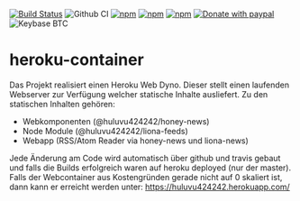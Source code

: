 [![Build Status](https://app.travis-ci.com/Huluvu424242/heroku-container.svg?branch=master)](https://app.travis-ci.com/Huluvu424242/heroku-container)
![Github CI](https://github.com/Huluvu424242/heroku-container/workflows/Github%20CI/badge.svg)
[![npm](https://img.shields.io/npm/v/@huluvu424242/heroku-container.svg)](https://www.npmjs.com/package/@huluvu424242/heroku-container)
[![npm](https://img.shields.io/npm/dy/@huluvu424242/heroku-container.svg)](https://www.npmjs.com/package/@huluvu424242/heroku-container)
[![npm](https://img.shields.io/npm/dm/@huluvu424242/heroku-container.svg)](https://www.npmjs.com/package/@huluvu424242/heroku-container)
[![Donate with paypal](https://img.shields.io/badge/paypal-donate-yellow.svg)](https://paypal.me/huluvu424242)
![Keybase BTC](https://img.shields.io/keybase/btc/huluvu424242)
# heroku-container
Das Projekt realisiert einen Heroku Web Dyno. Dieser stellt einen laufenden Webserver zur Verfügung welcher statische 
Inhalte ausliefert. Zu den statischen Inhalten gehören:

* Webkomponenten (@huluvu424242/honey-news)
* Node Module (@huluvu424242/liona-feeds)
* Webapp (RSS/Atom Reader via honey-news und liona-news)

Jede Änderung am Code wird automatisch über github und travis gebaut und falls die Builds erfolgreich waren auf heroku
deployed (nur der master). Falls der Webcontainer aus Kostengründen gerade nicht auf 0 skaliert ist, dann kann er erreicht werden unter: 
https://huluvu424242.herokuapp.com/

